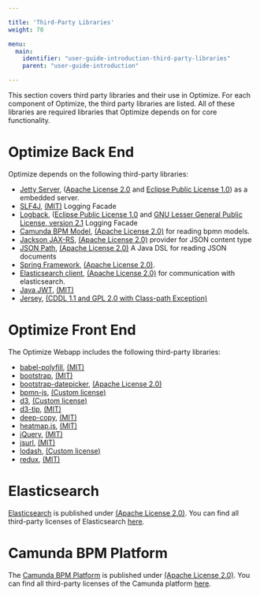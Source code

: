 ```yaml
---

title: 'Third-Party Libraries'
weight: 70

menu:
  main:
    identifier: "user-guide-introduction-third-party-libraries"
    parent: "user-guide-introduction"

---
```


This section covers third party libraries and their use in Optimize. For each component of Optimize, the third party libraries are listed. All of these libraries are required libraries that Optimize depends on for core functionality.

# Optimize Back End

Optimize depends on the following third-party libraries:

* [Jetty Server](http://www.eclipse.org/jetty/), ([Apache License 2.0][apache] and [Eclipse Public License 1.0][eclipse]) as a embedded server.
* [SLF4J](http://www.slf4j.org/), [(MIT)][mit] Logging Facade
* [Logback](http://www.slf4j.org/), ([Eclipse Public License 1.0][eclipse] and [GNU Lesser General Public License, version 2.1][lgpl2.1] Logging Facade
* [Camunda BPM Model](https://github.com/camunda/camunda-bpmn-model), [(Apache License 2.0)][apache]  for reading bpmn models.
* [Jackson JAX-RS](http://wiki.fasterxml.com/JacksonHome), [(Apache License 2.0)][apache] provider for JSON content type
* [JSON Path](https://github.com/json-path/JsonPath), [(Apache License 2.0)][apache] A Java DSL for reading JSON documents
* [Spring Framework][spring], [(Apache License 2.0)][apache].
* [Elasticsearch client](https://github.com/elastic/elasticsearch), [(Apache License 2.0)][apache] for communication with elasticsearch.
* [Java JWT](https://github.com/auth0/java-jwt), [(MIT)][mit]
* [Jersey](https://github.com/jersey/jersey), [(CDDL 1.1 and GPL 2.0 with Class-path Exception)](https://github.com/jersey/jersey/blob/master/LICENSE.txt)

# Optimize Front End

The Optimize Webapp includes the following third-party libraries:

* [babel-polyfill](https://github.com/babel/babel/tree/master/packages/babel-polyfill), [(MIT)][mit]
* [bootstrap](https://github.com/twbs/bootstrap), [(MIT)][mit]
* [bootstrap-datepicker](https://github.com/uxsolutions/bootstrap-datepicker), [(Apache License 2.0)][apache]
* [bpmn-js](http://bpmn.io), [(Custom license)](https://raw.githubusercontent.com/bpmn-io/bower-bpmn-js/v0.5.1/LICENSE)
* [d3](https://github.com/d3/d3), [(Custom license)](https://github.com/d3/d3/blob/master/LICENSE)
* [d3-tip](https://github.com/Caged/d3-tip), [(MIT)][mit]
* [deep-copy](https://github.com/simov/deep-copy), [(MIT)][mit]
* [heatmap.js](https://github.com/pa7/heatmap.js), [(MIT)][mit]
* [jQuery](http://jquery.com/), [(MIT)][mit]
* [jsurl](https://github.com/Sage/jsurl), [(MIT)][mit]
* [lodash](https://github.com/lodash/lodash), [(Custom license)](https://github.com/lodash/lodash/blob/master/LICENSE)
* [redux](https://github.com/reactjs/redux), [(MIT)][mit]

# Elasticsearch

[Elasticsearch](https://github.com/elastic/elasticsearch) is published under [(Apache License 2.0)][apache]. You can find all third-party licenses of Elasticsearch [here](https://github.com/elastic/opensourcesoftware/tree/master/docs/elasticsearch).

# Camunda BPM Platform

The [Camunda BPM Platform](https://github.com/camunda/camunda-bpm-platform) is published under [(Apache License 2.0)][apache]. You can find all third-party licenses of the Camunda platform [here](https://docs.camunda.org/manual/latest/introduction/third-party-libraries/).


[apache]: http://www.apache.org/licenses/LICENSE-2.0.html
[dojo]: https://github.com/dojo/dojo/blob/1.9/LICENSE#L43-L195
[eclipse]: http://www.eclipse.org/legal/epl-v10.html
[epl]: http://www.eclipse.org/legal/epl-v10.html
[jruby]: https://github.com/jruby/jruby/blob/master/LICENSE.RUBY
[lgpl]: http://www.gnu.org/licenses/lgpl-3.0.de.html
[lgpl2.1]: http://www.gnu.org/licenses/old-licenses/lgpl-2.1.html
[mit]: http://opensource.org/licenses/MIT
[mpl]: https://www.mozilla.org/MPL/1.0/
[mpl2]: https://www.mozilla.org/MPL/2.0/
[spring]: http://projects.spring.io/spring-framework/
[python]: http://www.jython.org/license.html
[tmate]: http://svnkit.com/license.html
